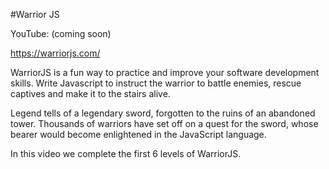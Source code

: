 #Warrior JS

YouTube: (coming soon)

https://warriorjs.com/

WarriorJS is a fun way to practice and improve your software development skills. Write Javascript to instruct the warrior to battle enemies, rescue captives and make it to the stairs alive.

Legend tells of a legendary sword, forgotten to the ruins of an abandoned tower. Thousands of warriors have set off on a quest for the sword, whose bearer would become enlightened in the JavaScript language.

In this video we complete the first 6 levels of WarriorJS.
